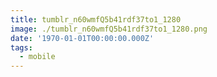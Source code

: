 ```yaml
---
title: tumblr_n60wmfQ5b41rdf37to1_1280
image: ./tumblr_n60wmfQ5b41rdf37to1_1280.png
date: '1970-01-01T00:00:00.000Z'
tags:
  - mobile
---
```


